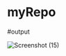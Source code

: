 # myRepo

#output

![Screenshot (15)](https://user-images.githubusercontent.com/131464273/235284945-0c34bcf2-b13e-486a-97ad-f9f95a1caa28.png)
